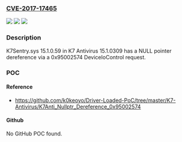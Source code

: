 ### [CVE-2017-17465](https://cve.mitre.org/cgi-bin/cvename.cgi?name=CVE-2017-17465)
![](https://img.shields.io/static/v1?label=Product&message=n%2Fa&color=blue)
![](https://img.shields.io/static/v1?label=Version&message=n%2Fa&color=blue)
![](https://img.shields.io/static/v1?label=Vulnerability&message=n%2Fa&color=brighgreen)

### Description

K7Sentry.sys 15.1.0.59 in K7 Antivirus 15.1.0309 has a NULL pointer dereference via a 0x95002574 DeviceIoControl request.

### POC

#### Reference
- https://github.com/k0keoyo/Driver-Loaded-PoC/tree/master/K7-Antivirus/K7Anti_Nullptr_Dereference_0x95002574

#### Github
No GitHub POC found.

